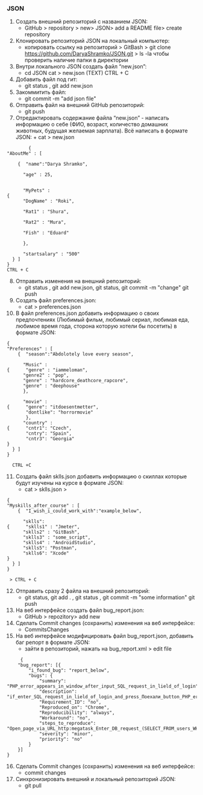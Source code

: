 ### JSON
 1. Создать внешний репозиторий c названием JSON:
      + GitHub > repository > new> JSON> add a README file> create repository 
 2. Клонировать репозиторий JSON на локальный компьютер:
      + копировать ссылку на репозиторий > GitBash > git clone https://github.com/DaryaShramko/JSON.git > ls -la чтобы проверить наличие папки в директории
 3. Внутри локального JSON создать файл “new.json”:
      + cd JSON cat > new.json (TEXT) CTRL + C
 4. Добавить файл под гит:
      + git status ,  git add new.json 
 5. Закоммитить файл:
      + git commit -m "add json file" 
 6. Отправить файл на внешний GitHub репозиторий:
      + git push
 7.  Отредактировать содержание файла “new.json” - написать информацию о себе (ФИО, возраст, количество домашних животных, будущая желаемая зарплата). Всё написать в формате JSON:
    + cat > new.json 
```
        {
"AboutMe" : [

    {  "name":"Darya Shramko",
    
      "age" : 25,
     
    
      "MyPets" : 
{   
      "DogName" : "Roki",
      
      "Rat1" : "Shura",
      
      "Rat2" : "Mura",
      
      "Fish" : "Eduard"
      
      }, 

      "startsalary" : "500"  
  } ] 
}
CTRL + C
````

 8.  Отправить изменения на внешний репозиторий:
      +  git status , git add new.json, git status, git commit -m "change" git push 
 9.  Создать файл preferences.json:
      + cat > preferences.json 
 10. В файл preferences.json добавить информацию о своих предпочтениях (Любимый фильм, любимый сериал, любимая еда, любимое время года, сторона которую хотели бы посетить) в формате JSON:
````     
{
"Preferences" : [ 
    {  "season":"Abdolotely love every season",

      "Music" : 
{      "genre" : "iammeloman",
      "genre2" : "pop",
      "genre" : "hardcore_deathcore_rapcore",
      "genre" : "deephouse"
      }, 

      "movie" : 
{      "genre": "itdoesentmetter",
       "dontlike": "horrormovie" 
       },
      "country" :
{      "cntr1": "Czech",
       "cntry": "Spain",
       "cntr3": "Georgia" 
}   
  } ] 
}

  CTRL +C
  ````

 11. Создать файл sklls.json добавить информацию о скиллах которые будут изучены на курсе в формате JSON:
      +  cat > sklls.json > 
````      
{
"Myskills_after_course" : [ 
    {  "I_wish_i_could_work_with":"example_below",

      "sklls": 
{      "sklls1" : "Jmeter",
      "sklls2" : "GitBash",
      "sklls3" : "some_script",
      "sklls4" : "AndroidStudio",
      "sklls5": "Postman",
      "sklls6": "Xcode"  
}   
  } ] 
}

 > CTRL + C
 ````
 12. Отправить сразу 2 файла на внешний репозиторий:
      +  git status, git add . , git status , git commit -m "some information" git push  
 13. На веб интерфейсе создать файл bug_report.json:
     + GitHub > repozitory> add new
 14. Сделать Commit changes (сохранить) изменения на веб интерфейсе:
     + CommitsChanges
 15. На веб интерфейсе модифицировать файл bug_report.json, добавить баг репорт в формате JSON:
     + зайти в репозиторий, нажать на bug_report.xml > edit file 
````
     {
	"bug_report": [{
		"i_found_bug": "report_below",
		"bugs": {
			"summary": "PHP_error_appears_in_window_after_input_SQL_request_in_lield_of_login",
			"description": "if_enter_SQL_request_in_lield_of_login_and_press_Поехали_button_PHP_error",
			"Requirement_ID": "no",
			"Reproduced_on": "Chrome",
			"Reproducibility": "always",
			"Workaround": "no",
			"steps_to_reproduce": "Open_page_via_URL_http:megatask_Enter_DB_request_(SELECT_FROM_users_WHERE_u_ul_LIKE_in_field_Enter_correct_password__in_field_Press_Поехали_button",
			"severity": "minor",
			"priority": "no"
		}
	}]
}

````
 16. Сделать Commit changes (сохранить) изменения на веб интерфейсе:
     + commit changes
 17. Синхронизировать внешний и локальный репозиторий JSON:
     + git pull
